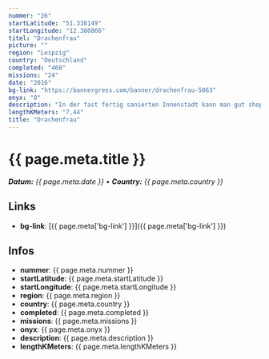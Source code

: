 ```yaml
---
nummer: "26"
startLatitude: "51.338149"
startLongitude: "12.380866"
titel: "Drachenfrau"
picture: ""
region: "Leipzig"
country: "Deutschland"
completed: "468"
missions: "24"
date: "2016"
bg-link: "https://bannergress.com/banner/drachenfrau-5063"
onyx: "0"
description: "In der fast fertig sanierten Innenstadt kann man gut shoppen, altes und neues entdecken oder einfach durch die Gassen wandeln. Viel Spaß dabei."
lengthKMeters: "7,44"
title: "Drachenfrau"
---
```


# {{ page.meta.title }}
_**Datum:** {{ page.meta.date }} • **Country:** {{ page.meta.country }}_

## Links
- **bg-link**: [{{ page.meta['bg-link'] }}]({{ page.meta['bg-link'] }})

## Infos
- **nummer**: {{ page.meta.nummer }}
- **startLatitude**: {{ page.meta.startLatitude }}
- **startLongitude**: {{ page.meta.startLongitude }}
- **region**: {{ page.meta.region }}
- **country**: {{ page.meta.country }}
- **completed**: {{ page.meta.completed }}
- **missions**: {{ page.meta.missions }}
- **onyx**: {{ page.meta.onyx }}
- **description**: {{ page.meta.description }}
- **lengthKMeters**: {{ page.meta.lengthKMeters }}

